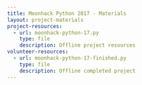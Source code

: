 ```yaml
---
title: Moonhack Python 2017 - Materials
layout: project-materials
project-resources:     
  - url: moonhack-python-17.py
    type: file
    description: Offline project resources
volunteer-resources:
  - url: moonhack-python-17-finished.py
    type: file
    description: Offline completed project
---
```

